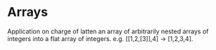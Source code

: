 # Arrays
Application on charge of latten an array of arbitrarily nested arrays of integers into a flat array of integers. e.g. [[1,2,[3]],4] -> [1,2,3,4]. 

